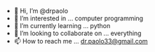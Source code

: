 - 👋 Hi, I’m @drpaolo
- 👀 I’m interested in ... computer programming
- 🌱 I’m currently learning ... python
- 💞️ I’m looking to collaborate on ... everything
- 📫 How to reach me ... dr.paolo33@gmail.com

<!---
drpaolo/drpaolo is a ✨ special ✨ repository because its `README.md` (this file) appears on your GitHub profile.
You can click the Preview link to take a look at your changes.
--->

